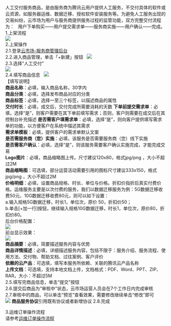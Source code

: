 人工交付服务商品，是由服务商为腾讯云用户提供人工服务，不交付具体的软件或云资源，如服务器运维、数据迁移、授权软件安装服务等。为避免人工服务出现的交易纠纷，云市场为用户与服务商提供服务过程的监管功能，双方完整交付流程为：  
用户下单购买——用户提交需求单——服务商实施——用户确认——完成。  
1.上架流程  
 ![](https://mc.qcloudimg.com/static/img/9726e80a0ec5d0ec714a454ef3ff66e6/image.png)  
2.上架操作  
2.1.登录[云市场-服务商管理后台](https://console.cloud.tencent.com/serviceprovider/products)  
2.2.进入商品管理，单击「+新建」按钮  
![](https://main.qcloudimg.com/raw/88b885706d79f761a109877f7b200f68.png)  
2.3.选择“人工交付”  
![](https://main.qcloudimg.com/raw/97973f410965d33feb8d4cc9f82b4ec5.png)  
2.4.填写商品信息  
![](https://main.qcloudimg.com/raw/d8824fcab1ff732383cca0f91a15fa26.png)  
【填写说明】   
**商品名称**：必填，输入商品名称，30字内   
**商品分类**：必填，选择发布商品对应的分类   
**商品标签**：必填，选择一至三个标签，以描述商品的属性   
**交付时长**：必填，成交后，交付完成所需要消耗的天数 
**下单前提交需求单**：必填，选择“是”，则客户需要在其下单前填写需求；否则，客户则需要在成交后在其控制台补充描述 
**是否需客户填需求单**：必填，选择“是”，则向客户提供填写需求单的功能，以方便客户在系统中描述其需求   
**需求单模板**：必填，提供客户的需求单默认文案    
**是否需服务商（您）实施**：必填，该服务是否需要服务商（您）线下实施   
**是否需客户确认**：必填，选择“是”，则该服务需要客户确认实施完成，才能完成交易   
**Logo图片**：必填，商品缩略图上传。尺寸建议120x80，格式jpg/png ，大小不超过2M   
**商品缩略图**：可选填，部分运营活动需要引用的图标尺寸建议333x150，格式jpg/png ，大小不超过2M    
**价格明细**：必填，设置商品规格、时长、单位与价格。折扣价指折后真实付费价格。运维服务主要是以次付费的服务，我们以数据迁移服务为例：5G数据迁移收费50元、10G数据迁移收费80元，则可以如下设置：  
a.输入规格5G数据迁移，时长1，单位次，原价 50，折扣价50；  
b.单击[+加一行]按钮，继续输入规格10G数据迁移，时长1，单位次，原价80，折扣价80。   
后台价格配置：   
![](https://mc.qcloudimg.com/static/img/9f93b45822be381f97fa400894b1e708/image.png)  
前台显示效果：   
![](https://mc.qcloudimg.com/static/img/0961543762a6a884469ec45a6c2feb78/image.png)  
**商品摘要**：必填，简要描述服务内容与优势   
**商品详情描述**：必填，详细描述服务内容，包括不限于：服务介绍、服务流程、使用方法、交付物、帮助文档、过往案例、客户评价   
**依赖的云产品**：可选填，填写本服务所依赖、关联的腾讯云产品名称   
**上传文档**：可选填，支持本地文档上传，文档格式：PDF、Word、PPT、ZIP、RAR，大小：不超过5M   
2.5.填写完商品信息，单击“提交”按钮    
2.6.提交后商品为“审核中”状态，云市场运营人员会在7个工作日内完成审核   
2.7.审核中的商品，可以单击“预览”查看效果，需要修改继续单击“修改”即可   
![](https://main.qcloudimg.com/raw/b2f078ce8cf035d7b5b02a33abcddcac.png)
**商品服务协议**引用既有协议或者新增协议 
2.8.完成   

3.运维订单操作流程  
请参考[运维订单操作流程](https://cloud.tencent.com/document/product/306/11522#.E5.9B.9B.E3.80.81-.E8.AE.A2.E5.8D.95.E7.AE.A1.E7.90.86)
